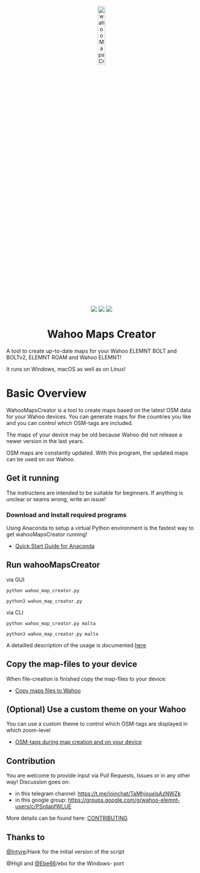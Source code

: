 <div align="center">
    <img src="https://github.com/treee111/wahooMapsCreator/blob/develop/docs/wahoo_elemnt_bolt.png" alt="wahooMapsCreator Logo" width=20%>
    <p>
        <a href="https://img.shields.io/badge/python-v3.6+-blue.svg" alt="Python">
            <img src="https://img.shields.io/badge/python-v3.6+-blue.svg" /></a>
        <a href="https://github.com/treee111/wahooMapsCreator/issues" alt="GitHub issues">
            <img src="https://img.shields.io/github/issues/treee111/wahooMapsCreator" /></a>
        <a href="#sponsors" alt="Contributions welcome">
            <img src="https://img.shields.io/badge/contributions-welcome-orange.svg" /></a>
    </p>
    <h1>Wahoo Maps Creator</h1>
</div>
A tool to create up-to-date maps for your Wahoo ELEMNT BOLT and BOLTv2, ELEMNT ROAM and Wahoo ELEMNT!

It runs on Windows, macOS as well as on Linux!

# Basic Overview
WahooMapsCreator is a tool to create maps based on the latest OSM data for your Wahoo devices. You can generate maps for the countries you like and you can control which OSM-tags are included.

The maps of your device may be old because Wahoo did not release a newer version in the last years.

OSM maps are constantly updated. With this program, the updated maps can be used on our Wahoo.

## Get it running
The instructens are intended to be suitable for beginners.
If anything is unclear or seams wrong, write an issue!

### Download and Install required programs
Using Anaconda to setup a virtual Python environment is the fastest way to get wahooMapsCreator running!
- [Quick Start Guide for Anaconda](docs/QUICKSTART_ANACONDA.md#download-and-install-required-programs)

## Run wahooMapsCreator
via GUI
```
python wahoo_map_creator.py
```
```
python3 wahoo_map_creator.py
```
via CLI
```
python wahoo_map_creator.py malta
```
```
python3 wahoo_map_creator.py malta
```

A detailled description of the usage is documented [here](docs/USAGE.md#usage-of-wahoomapscreator)

## Copy the map-files to your device
When file-creation is finished copy the map-files to your device:
-  [Copy maps files to Wahoo](docs/COPY_TO_WAHOO.md)

## (Optional) Use a custom theme on your Wahoo
You can use a custom theme to control which OSM-tags are displayed in which zoom-level
-  [OSM-tags during map creation and on your device](docs/TAGS_ON_MAP_AND_DEVICE.md)

## Contribution
You are welcome to provide input via Pull Requests, Issues or in any other way!
Discussion goes on:
- in this telegram channel: https://t.me/joinchat/TaMhjouxlsAzNWZk
- in this google group: https://groups.google.com/g/wahoo-elemnt-users/c/PSrdapfWLUE

More details can be found here: [CONTRIBUTING](.github/CONTRIBUTING.md#Contributing-to-wahooMapsCreator)

## Thanks to
[@Intyre](https://github.com/Intyre)/Hank for the initial version of the script

@Higli and [@Ebe66](https://github.com/Ebe66)/ebo for the Windows- port